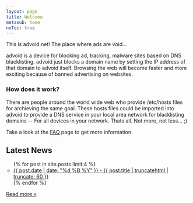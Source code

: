 ```yaml
---
layout: page
title: Welcome
metasub: home
noToc: true
---
```


<p>This is advoid.net! The place where ads are void...</p>

<p>advoid is a device for blocking ad, tracking, malware sites based on DNS blacklisting. advoid just blocks a domain name by setting the IP address of that domain to advoid itself. Browsing the web will become faster and more exciting because of banned advertising on websites.</p>

<h3>How does it work?</h3>

<p>There are people around the world wide web who provide /etc/hosts files for archieving the same goal. These hosts files could be imported into advoid to provide a DNS service in your local area network for blacklisting domains -- For all devices in your network. Thats all. Not more, not less... ;)</p>

<p>Take a look at the <a href="/faq/">FAQ</a> page to get more information.</p>

<h2>Latest News</h2>

<ul class="entries" style="list-style-type: circle;padding-left:20px;">
{% for post in site.posts limit:4 %}
<li>
  <a href="{{ post.url }}" title="{{ post.date | date: "%d %B %Y" }} - {{ post.title | truncatehtml }}">{{ post.date | date: "%d %B %Y" }} - {{ post.title | truncatehtml | truncate: 60 }}</a>
</li>
{% endfor %}
</ul>
<p><a href="/news/">Read more &raquo;</a></p>

